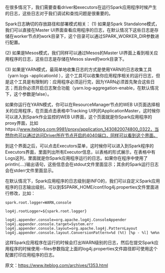 在很多情况下，我们需要查看driver和executors在运行Spark应用程序时候产生的日志，这些日志对于我们调试和查找问题是很重要的。

Spark日志确切的存放路径和部署模式相关：
(1) 如果是Spark Standalone模式，我们可以直接在Master UI界面查看应用程序的日志，在默认情况下这些日志是存储在worker节点的work目录下，这个目录可以通过SPARK_WORKER_DIR参数进行配置。

(2) 如果是Mesos模式，我们同样可以通过Mesos的Master UI界面上看到相关应用程序的日志，这些日志是存储在Mesos slave的work目录下。

(3) 如果是YARN模式，最简单地收集日志的方式是使用YARN的日志收集工具（yarn logs -applicationId ），这个工具可以收集你应用程序相关的运行日志，但是这个工具是有限制的：应用程序必须运行完，因为YARN必须首先聚合这些日志；而且你必须开启日志聚合功能（yarn.log-aggregation-enable，在默认情况下，这个参数是false）。

如果你运行在YARN模式，你可以在ResourceManager节点的WEB UI页面选择相关的应用程序，在页面点击表格中Tracking UI列的ApplicationMaster，这时候你可以进入到Spark作业监控的WEB UI界面，这个页面就是你Spark应用程序的proxy界面，比如https://www.iteblog.com:9981/proxy/application_1430820074800_0322，当然你也可以通过访问Driver所在节点开启的4040端口，同样可以看到这个界面。

到这个界面之后，可以点击Executors菜单，这时候你可以进入到Spark程序的Executors界面，里面列出所有Executor信息，以表格的形式展示，在表格中有Logs这列，里面就是你Spark应用程序运行的日志。如果你在程序中使用了println(....)输出语句，这些信息会在stdout文件里面显示；其余的Spark运行日志会在stderr文件里面显示。

在默认情况下，Spark应用程序的日志级别是INFO的，我们可以自定义Spark应用程序的日志输出级别，可以到$SPARK_HOME/conf/log4j.properties文件里面进行修改，比如：
```
spark.root.logger=WARN,console

log4j.rootLogger=${spark.root.logger}

log4j.appender.console=org.apache.log4j.ConsoleAppender
log4j.appender.console.target=System.err
log4j.appender.console.layout=org.apache.log4j.PatternLayout
log4j.appender.console.layout.ConversionPattern=%d (%t) [%p - %l] %m%n
```
这样Spark应用程序在运行的时候会打出WARN级别的日志，然后在提交Spark应用程序的时候使用--files参数指定上面的log4j.properties文件路径即可使用这个配置打印应用程序的日志。



原文：https://www.iteblog.com/archives/1353.html
